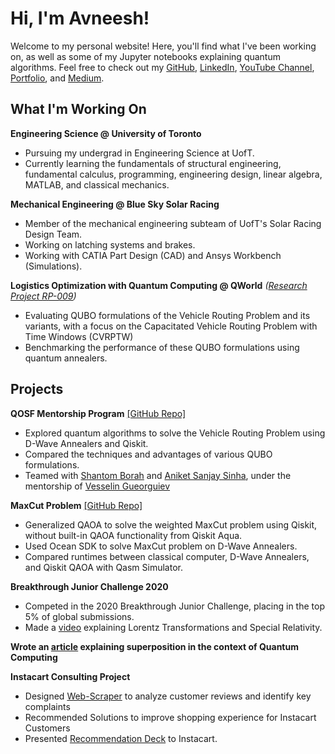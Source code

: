# Hi, I'm Avneesh!

Welcome to my personal website! 
Here, you'll find what I've been working on, as well as some of my Jupyter notebooks explaining quantum algorithms.
Feel free to check out my [GitHub](https://github.com/VectorBolt), [LinkedIn](https://www.linkedin.com/in/avneesh-verma/), [YouTube Channel](https://www.youtube.com/channel/UCN3uzbzGgzp75Cl2Ai73QSA), [Portfolio](https://tks.life/profile/avneesh.verma#about), and [Medium](https://medium.com/@avneeshverma03).

## What I'm Working On
**Engineering Science @ University of Toronto**
* Pursuing my undergrad in Engineering Science at UofT.
* Currently learning the fundamentals of structural engineering, fundamental calculus, programming, engineering design, linear algebra, MATLAB, and classical mechanics.

**Mechanical Engineering @ Blue Sky Solar Racing**
* Member of the mechanical engineering subteam of UofT's Solar Racing Design Team.
* Working on latching systems and brakes.
* Working with CATIA Part Design (CAD) and Ansys Workbench (Simulations).

**Logistics Optimization with Quantum Computing @ QWorld**
*([Research Project RP-009](https://qworld.net/research-projects/))*
* Evaluating QUBO formulations of the Vehicle Routing Problem and its variants, with a focus on the Capacitated Vehicle Routing Problem with Time Windows (CVRPTW)
* Benchmarking the performance of these QUBO formulations using quantum annealers.

## Projects
**QOSF Mentorship Program**  [\[GitHub Repo\]](https://github.com/VGGatGitHub/QOSF-cohort3)
* Explored quantum algorithms to solve the Vehicle Routing Problem using D-Wave Annealers and Qiskit.
* Compared the techniques and advantages of various QUBO formulations.
* Teamed with [Shantom Borah](https://www.linkedin.com/in/shantom-borah-69811a149/) and [Aniket Sanjay Sinha](https://www.linkedin.com/in/sinha-aniket/), under the mentorship of [Vesselin Gueorguiev](https://www.linkedin.com/in/vgg-consulting/)

**MaxCut Problem**  [\[GitHub Repo\]](https://github.com/VectorBolt/Maxcut)
* Generalized QAOA to solve the weighted MaxCut problem using Qiskit, without built-in QAOA functionality from Qiskit Aqua.
* Used Ocean SDK to solve MaxCut problem on D-Wave Annealers.
* Compared runtimes between classical computer, D-Wave Annealers, and Qiskit QAOA with Qasm Simulator.

**Breakthrough Junior Challenge 2020**
* Competed in the 2020 Breakthrough Junior Challenge, placing in the top 5% of global submissions.
* Made a [video](https://youtu.be/FJTnehohHVg) explaining Lorentz Transformations and Special Relativity.

**Wrote an [article](https://medium.com/@avneeshverma03/what-does-superposition-really-mean-68f52b21fe49) explaining superposition in the context of Quantum Computing**

**Instacart Consulting Project**
* Designed [Web-Scraper](https://github.com/VectorBolt/instacart-webscraper) to analyze customer reviews and identify key complaints
* Recommended Solutions to improve shopping experience for Instacart Customers
* Presented [Recommendation Deck](https://drive.google.com/file/d/1cayzO9pdl5BBAFhXvYwaiuOFAzgJ468o/view) to Instacart. 
